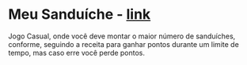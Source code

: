 # Meu Sanduíche - <a href= "https://play.unity.com/mg/other/meu-sanduiche">link</a>

Jogo Casual, onde você deve montar o maior número de sanduíches, conforme, seguindo a receita para ganhar pontos durante um limite de tempo, mas caso erre você perde pontos.
